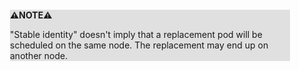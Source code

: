 <div style="margin:2em; background-color: #e0e0e0;">

<strong>⚠️NOTE️️️⚠️</strong>

"Stable identity" doesn't imply that a replacement pod will be scheduled on the same node. The replacement may end up on another node.
</div>


